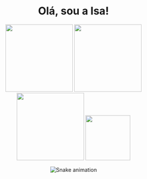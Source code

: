 <h1 align="center">
Olá, sou a Isa!
</h1>

<div class="stats" style="display: inline_block" align="center">
  <img height="180em" src="https://github-readme-stats.vercel.app/api?username=tiemyz&hide=stars&count_private=true&show_icons=true&theme=algolia&border_radius=20"/>
  <img height="180em" src="https://streak-stats.demolab.com?user=tiemyz&count_private=true&theme=algolia&border_radius=20"/>
</div>

<div class="lang" style="display: inline_block" align="center">
  <img height="180em" src="https://github-readme-stats.vercel.app/api/top-langs/?username=tiemyz&layout=compact&show_icons=true&theme=algolia&border_radius=20"/>
  <img src="https://camo.githubusercontent.com/cbd4a18b10c606862c37d106287e3855128c8fed600925515d7eb6eb0c2d65be/68747470733a2f2f63646e2e646973636f72646170702e636f6d2f6174746163686d656e74732f3335393133393530383638313331303231322f3635333236343139343539383333383539302f364e6e347563442e676966" width="120"/>
</div>


<div align="center">

  ![Snake animation](https://github.com/tiemyz/tiemyz/blob/output/github-contribution-grid-snake.svg)

 
</div>

